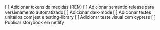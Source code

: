 [ ] Adicionar tokens de medidas (REM)
[ ] Adicionar semantic-release para versionamento automatizado
[ ] Adicionar dark-mode
[ ] Adicionar testes unitários com jest e testing-library
[ ] Adicionar teste visual com cypress
[ ] Publicar storybook em netlify
